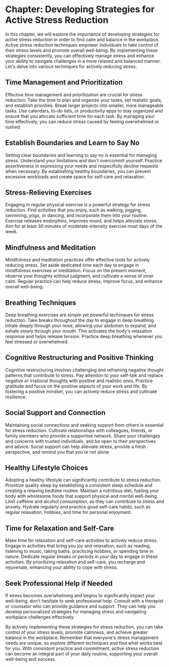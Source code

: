 Chapter: Developing Strategies for Active Stress Reduction
==========================================================

In this chapter, we will explore the importance of developing strategies for active stress reduction in order to find calm and balance in the workplace. Active stress reduction techniques empower individuals to take control of their stress levels and promote overall well-being. By implementing these strategies consistently, you can effectively manage stress and enhance your ability to navigate challenges in a more relaxed and balanced manner. Let's delve into various techniques for actively reducing stress.

Time Management and Prioritization
----------------------------------

Effective time management and prioritization are crucial for stress reduction. Take the time to plan and organize your tasks, set realistic goals, and establish priorities. Break larger projects into smaller, more manageable tasks. Use calendars, to-do lists, or productivity apps to stay organized and ensure that you allocate sufficient time for each task. By managing your time effectively, you can reduce stress caused by feeling overwhelmed or rushed.

Establish Boundaries and Learn to Say No
----------------------------------------

Setting clear boundaries and learning to say no is essential for managing stress. Understand your limitations and don't overcommit yourself. Practice assertiveness in expressing your needs and respectfully decline requests when necessary. By establishing healthy boundaries, you can prevent excessive workloads and create space for self-care and relaxation.

Stress-Relieving Exercises
--------------------------

Engaging in regular physical exercise is a powerful strategy for stress reduction. Find activities that you enjoy, such as walking, jogging, swimming, yoga, or dancing, and incorporate them into your routine. Exercise releases endorphins, improves mood, and helps alleviate stress. Aim for at least 30 minutes of moderate-intensity exercise most days of the week.

Mindfulness and Meditation
--------------------------

Mindfulness and meditation practices offer effective tools for actively reducing stress. Set aside dedicated time each day to engage in mindfulness exercises or meditation. Focus on the present moment, observe your thoughts without judgment, and cultivate a sense of inner calm. Regular practice can help reduce stress, improve focus, and enhance overall well-being.

Breathing Techniques
--------------------

Deep breathing exercises are simple yet powerful techniques for stress reduction. Take breaks throughout the day to engage in deep breathing. Inhale deeply through your nose, allowing your abdomen to expand, and exhale slowly through your mouth. This activates the body's relaxation response and helps release tension. Practice deep breathing whenever you feel stressed or overwhelmed.

Cognitive Restructuring and Positive Thinking
---------------------------------------------

Cognitive restructuring involves challenging and reframing negative thought patterns that contribute to stress. Pay attention to your self-talk and replace negative or irrational thoughts with positive and realistic ones. Practice gratitude and focus on the positive aspects of your work and life. By fostering a positive mindset, you can actively reduce stress and cultivate resilience.

Social Support and Connection
-----------------------------

Maintaining social connections and seeking support from others is essential for stress reduction. Cultivate relationships with colleagues, friends, or family members who provide a supportive network. Share your challenges and concerns with trusted individuals, and be open to their perspectives and advice. Social support can help alleviate stress, provide a fresh perspective, and remind you that you're not alone.

Healthy Lifestyle Choices
-------------------------

Adopting a healthy lifestyle can significantly contribute to stress reduction. Prioritize quality sleep by establishing a consistent sleep schedule and creating a relaxing bedtime routine. Maintain a nutritious diet, fueling your body with wholesome foods that support physical and mental well-being. Limit caffeine and alcohol consumption, as they can contribute to stress and anxiety. Hydrate regularly and practice good self-care habits, such as regular relaxation, hobbies, and time for personal enjoyment.

Time for Relaxation and Self-Care
---------------------------------

Make time for relaxation and self-care activities to actively reduce stress. Engage in activities that bring you joy and relaxation, such as reading, listening to music, taking baths, practicing hobbies, or spending time in nature. Dedicate regular breaks or periods in your day to engage in these activities. By prioritizing relaxation and self-care, you recharge and rejuvenate, enhancing your ability to cope with stress.

Seek Professional Help if Needed
--------------------------------

If stress becomes overwhelming and begins to significantly impact your well-being, don't hesitate to seek professional help. Consult with a therapist or counselor who can provide guidance and support. They can help you develop personalized strategies for managing stress and navigating workplace challenges effectively.

By actively implementing these strategies for stress reduction, you can take control of your stress levels, promote calmness, and achieve greater balance in the workplace. Remember that everyone's stress management needs are unique, so explore different techniques and find what works best for you. With consistent practice and commitment, active stress reduction can become an integral part of your daily routine, supporting your overall well-being and success.
